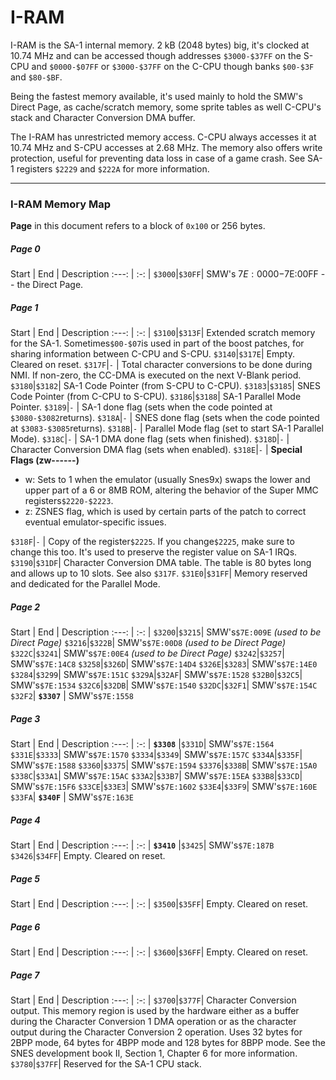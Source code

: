 I-RAM
=====

I-RAM is the SA-1 internal memory. 2 kB (2048 bytes) big, it's clocked at 10.74 MHz and can be accessed though addresses `$3000-$37FF` on the S-CPU and `$0000-$07FF` or `$3000-$37FF` on the C-CPU
though banks `$00-$3F` and `$80-$BF`.

Being the fastest memory available, it's used mainly to hold the SMW's Direct Page,
as cache/scratch memory, some sprite tables as well C-CPU's stack and
Character Conversion DMA buffer.

The I-RAM has unrestricted memory access. C-CPU always accesses it at 10.74 MHz and S-CPU accesses at 2.68 MHz. The memory also offers write protection, useful for preventing data loss in case of a game crash. See SA-1 registers `$2229` and `$222A` for more information.

***

### I-RAM Memory Map

**Page** in this document refers to a block of `0x100` or 256 bytes.

##### Page 0
Start  |  End  | Description
:---:  |  :-:  |
`$3000`|`$30FF`| SMW's $7E:0000-$7E:00FF -- the Direct Page.

##### Page 1
Start  |  End  | Description
:---:  |  :-:  |
`$3100`|`$313F`| Extended scratch memory for the SA-1. Sometimes`$00-$07`is used in part of the boost patches, for sharing information between C-CPU and S-CPU.
`$3140`|`$317E`| Empty. Cleared on reset.
`$317F`|`-`    | Total character conversions to be done during NMI. If non-zero, the CC-DMA is executed on the next V-Blank period.
`$3180`|`$3182`| SA-1 Code Pointer (from S-CPU to C-CPU).
`$3183`|`$3185`| SNES Code Pointer (from C-CPU to S-CPU).
`$3186`|`$3188`| SA-1 Parallel Mode Pointer.
`$3189`|`-`    | SA-1 done flag (sets when the code pointed at `$3080-$3082`returns).
`$318A`|`-`    | SNES done flag (sets when the code pointed at `$3083-$3085`returns).
`$318B`|`-`    | Parallel Mode flag (set to start SA-1 Parallel Mode).
`$318C`|`-`    | SA-1 DMA done flag (sets when finished).
`$318D`|`-`    | Character Conversion DMA flag (sets when enabled).
`$318E`|`-`    | **Special Flags (zw------)** <ul><li>w: Sets to 1 when the emulator (usually Snes9x) swaps the lower and upper part of a 6 or 8MB ROM, altering the behavior of the Super MMC registers`$2220-$2223`.</li><li>z: ZSNES flag, which is used by certain parts of the patch to correct eventual emulator-specific issues.</li></ul>
`$318F`|`-`    | Copy of the register`$2225`. If you change`$2225`, make sure to change this too. It's used to preserve the register value on SA-1 IRQs.
`$3190`|`$31DF`| Character Conversion DMA table. The table is 80 bytes long and allows up to 10 slots. See also `$317F`.
`$31E0`|`$31FF`| Memory reserved and dedicated for the Parallel Mode.

##### Page 2
Start  |  End  | Description
:---:  |  :-:  |
`$3200`|`$3215`| SMW's`$7E:009E` *(used to be Direct Page)*
`$3216`|`$322B`| SMW's`$7E:00D8` *(used to be Direct Page)*
`$322C`|`$3241`| SMW's`$7E:00E4` *(used to be Direct Page)*
`$3242`|`$3257`| SMW's`$7E:14C8`
`$3258`|`$326D`| SMW's`$7E:14D4`
`$326E`|`$3283`| SMW's`$7E:14E0`
`$3284`|`$3299`| SMW's`$7E:151C`
`$329A`|`$32AF`| SMW's`$7E:1528`
`$32B0`|`$32C5`| SMW's`$7E:1534`
`$32C6`|`$32DB`| SMW's`$7E:1540`
`$32DC`|`$32F1`| SMW's`$7E:154C`
`$32F2`| **`$3307`** | SMW's`$7E:1558`

##### Page 3
Start  |  End  | Description
:---:  |  :-:  |
**`$3308`** |`$331D`| SMW's`$7E:1564`
`$331E`|`$3333`| SMW's`$7E:1570`
`$3334`|`$3349`| SMW's`$7E:157C`
`$334A`|`$335F`| SMW's`$7E:1588`
`$3360`|`$3375`| SMW's`$7E:1594`
`$3376`|`$338B`| SMW's`$7E:15A0`
`$338C`|`$33A1`| SMW's`$7E:15AC`
`$33A2`|`$33B7`| SMW's`$7E:15EA`
`$33B8`|`$33CD`| SMW's`$7E:15F6`
`$33CE`|`$33E3`| SMW's`$7E:1602`
`$33E4`|`$33F9`| SMW's`$7E:160E`
`$33FA`| **`$340F`** | SMW's`$7E:163E`

##### Page 4
Start  |  End  | Description
:---:  |  :-:  |
 **`$3410`** |`$3425`| SMW's`$7E:187B`
`$3426`|`$34FF`| Empty. Cleared on reset.

##### Page 5
Start  |  End  | Description
:---:  |  :-:  |
`$3500`|`$35FF`| Empty. Cleared on reset.

##### Page 6
Start  |  End  | Description
:---:  |  :-:  |
`$3600`|`$36FF`| Empty. Cleared on reset.

##### Page 7
Start  |  End  | Description
:---:  |  :-:  |
`$3700`|`$377F`| Character Conversion output. This memory region is used by the hardware either as a buffer during the Character Conversion 1 DMA operation or as the character output during the Character Conversion 2 operation. Uses 32 bytes for 2BPP mode, 64 bytes for 4BPP mode and 128 bytes for 8BPP mode. See the SNES development book II, Section 1, Chapter 6 for more information.
`$3780`|`$37FF`| Reserved for the SA-1 CPU stack.